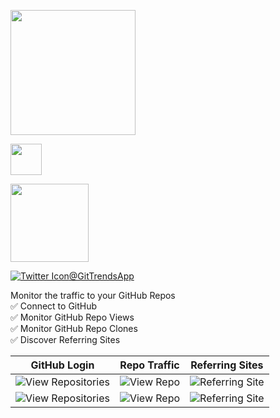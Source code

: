 <p><a href="https://twitter.com/GitTrendsApp"><img src="https://user-images.githubusercontent.com/13558917/75601130-1b0d1a00-5a6d-11ea-8bdc-204c65a70d52.png" height="200" /> </p>
 
<p><a href="https://play.google.com/store/apps/details?id=com.minnick.gittrends"> <img src="https://github.com/steverichey/google-play-badge-svg/blob/master/img/en_get.svg" height="50" /></p>
 
 <p> <a href="https://apps.apple.com/us/app/gittrends-github-insights/id1500300399"> <img src="https://user-images.githubusercontent.com/13558917/75613580-2baca700-5ae4-11ea-8f3c-8ad1a8ace8ef.png" height="125" /> </p>
 
[![Twitter Icon](http://i.imgur.com/wWzX9uB.png)](https://twitter.com/GitTrendsApp)[@GitTrendsApp](https://twitter.com/GitTrendsApp)

Monitor the traffic to your GitHub Repos<br/>
✅ Connect to GitHub <br/>
✅ Monitor GitHub Repo Views <br/>
✅ Monitor GitHub Repo Clones <br/>
✅ Discover Referring Sites <br/>

| GitHub Login | Repo Traffic | Referring Sites |
| -- | -- | -- |
| ![View Repositories](https://user-images.githubusercontent.com/13558917/75208427-77500100-5730-11ea-9654-7255ed051536.gif) | ![View Repo](https://user-images.githubusercontent.com/13558917/75208368-5091ca80-5730-11ea-8602-8c63244bf229.gif) | ![Referring Site](https://user-images.githubusercontent.com/13558917/75208328-30faa200-5730-11ea-92c7-d316f6cb39e6.gif) | 
| ![View Repositories](https://user-images.githubusercontent.com/13558917/74350902-43a5cc00-4d6b-11ea-8c9f-c1bafbfcb415.gif) | ![View Repo](https://user-images.githubusercontent.com/13558917/74351618-363d1180-4d6c-11ea-8244-dc2e1c6cdfe4.gif) | ![Referring Site](https://user-images.githubusercontent.com/13558917/74351991-b9f6fe00-4d6c-11ea-9eb5-57260493256b.gif) | 
